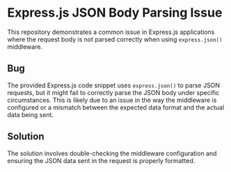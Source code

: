 # Express.js JSON Body Parsing Issue

This repository demonstrates a common issue in Express.js applications where the request body is not parsed correctly when using `express.json()` middleware.

## Bug
The provided Express.js code snippet uses `express.json()` to parse JSON requests, but it might fail to correctly parse the JSON body under specific circumstances. This is likely due to an issue in the way the middleware is configured or a mismatch between the expected data format and the actual data being sent. 

## Solution
The solution involves double-checking the middleware configuration and ensuring the JSON data sent in the request is properly formatted.